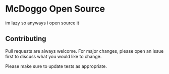# McDoggo Open Source

im lazy so anyways i open source it

## Contributing
Pull requests are always welcome. For major changes, please open an issue first to discuss what you would like to change.

Please make sure to update tests as appropriate.